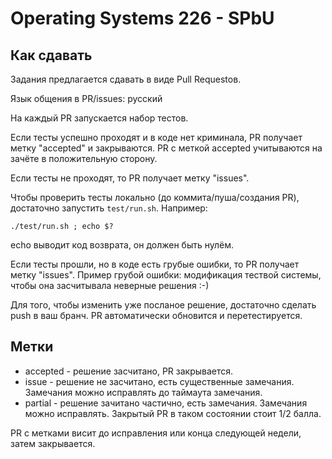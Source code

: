 # Operating Systems 226 - SPbU

## Как сдавать

Задания предлагается сдавать в виде Pull Requestов.

Язык общения в PR/issues: русский

На каждый PR запускается набор тестов.

Если тесты успешно проходят и в коде нет криминала, PR получает метку "accepted" и закрываются.
PR с меткой accepted учитываются на зачёте в положительную сторону.

Если тесты не проходят, то PR получает метку "issues".

Чтобы проверить тесты локально (до коммита/пуша/создания PR), достаточно запустить `test/run.sh`.
Например:
```
./test/run.sh ; echo $?
```
echo выводит код возврата, он должен быть нулём.

Если тесты прошли, но в коде есть грубые ошибки, то PR получает метку "issues".
Пример грубой ошибки: модификация тествой системы, чтобы она засчитывала неверные решения :-)

Для того, чтобы изменить уже посланое решение, достаточно сделать push в ваш бранч.
PR автоматически обновится и перетестируется.

## Метки
* accepted - решение засчитано, PR закрывается.
* issue - решение не засчитано, есть существенные замечания. Замечания можно исправлять до таймаута замечания.
* partial - решение зачитано частично, есть замечания. Замечания можно исправлять. Закрытый PR в таком состоянии стоит 1/2 балла.

PR с метками висит до исправления или конца следующей недели, затем закрывается.
